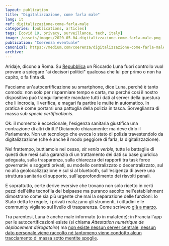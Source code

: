 ```yaml
---
layout: publication
title: "Digitalizzazione, come farla male"
lang: it
ref: digitalizzazione-come-farla-male
categories: [publications, articles]
tags: [covid 19, privacy, surveillance, tech, italy]
image: /assets/images/2020-05-04-digitalizzazione-come-farla-male.png
publication: "Coerenza eventuale"
canonical: https://medium.com/coerenza/digitalizzazione-come-farla-male-8ca2e9b0cb4c
archive:
---
```


Aridaje, dicono a Roma. Su [Repubblica](https://www.repubblica.it/dossier/stazione-futuro-riccardo-luna/2020/05/04/news/ultimo_appello_per_una_autodichiarazione_digitale_e_smart_-255586948/) un Riccardo Luna fuori controllo vuol provare a spiegare "ai decisori politici" qualcosa che lui per primo o non ha capito, o fa finta di.

Facciamo un'autocertificazione su smartphone, dice Luna, perché è tanto comodo: non solo per risparmiare tempo e carta, ma perché così il nostro dispositivo può tranquillamente mandare tutti i dati al server della questura che li incrocia, li verifica, e magari fa partire le multe in automatico. In pratica è come portarsi una pattuglia della polizia in tasca. Sorveglianza di massa *sub specie certificationis*.

Ok: il momento è eccezionale, l'esigenza sanitaria giustifica una contrazione di altri diritti? Diciamolo chiaramente: ma deve dirlo il Parlamento. Non un tecnologo che evoca lo stato di polizia travestendolo da digitalizzazione (che è anche il modo peggiore di farla, la digitalizzazione).

Nel frattempo, buttiamole nel cesso, *sit venia verbis*, tutte le battaglie di questi due mesi sulla garanzia di un trattamento dei dati su base giuridica adeguata, sulla trasparenza, sulla chiarezza dei rapporti tra task force governativi e soggetti privati, su modello centralizzato o decentralizzato, sul no alla geolocalizzazione e sul sì al bluetooth, sull'esigenza di avere una struttura sanitaria di supporto, sull'approfondimento dei risvolti penali.

E soprattutto, certe derive eversive che trovano non solo ricetto in certi pezzi dell'élite tecnofila del belpaese ma puranco ascolto nell'establishment dimostrano come sia più urgente che mai la separazione delle funzioni: lo Stato detta le regole, i privati realizzano gli strumenti, i cittadini e le community vigilano sul livello di trasparenza. Come scrivevo [già a marzo](https://reale.me/it/publications/articles/focus/2020/03/20/covid-19-tra-pandemia-e-stato-di-diritto.html).

Tra parentesi, Luna è anche male informato (o in malafede): in Francia l'app per le autocertificazioni esiste (si chiama *Attestation numérique de déplacement dérogatoire*) ma [non esiste nessun server centrale, nessun dato personale viene raccolto né tantomeno viene condotto alcun tracciamento di massa sotto mentite spoglie](https://www.interieur.gouv.fr/Actualites/L-actu-du-Ministere/Attestation-de-deplacement-et-de-voyage).
